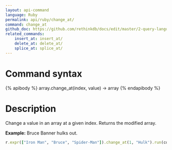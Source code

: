 ```yaml
---
layout: api-command 
language: Ruby
permalink: api/ruby/change_at/
command: change_at 
github_doc: https://github.com/rethinkdb/docs/edit/master/2-query-language/api/ruby/document-manipulation/change_at.md
related_commands:
    insert_at: insert_at/
    delete_at: delete_at/
    splice_at: splice_at/
---
```


# Command syntax #

{% apibody %}
array.change_at(index, value) &rarr; array
{% endapibody %}

# Description #

Change a value in an array at a given index. Returns the modified array.

__Example:__ Bruce Banner hulks out.

```rb
r.expr(["Iron Man", "Bruce", "Spider-Man"]).change_at(1, "Hulk").run(conn)
```


